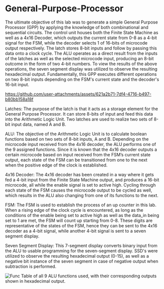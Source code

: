 # General-Purpose-Processor

The ultimate objective of this lab was to generate a simple General Purpose Processor (GPP) by applying the knowledge of both combinational and sequential circuits. The control unit houses both the Finite State Machine as well as a 4x16 Decoder, which outputs the current state from 0-8 as a 4-bit signal for the FSM, while the decoder selects 1 of 16-bits of microcode output respectively. The latch stores 8-bit inputs and follow by passing this data onto a clock cycle. The ALU operates as a direct result from the inputs of the latches as well as the selected microcode input, producing an 8-bit outcome in the form of two 4-bit numbers. To view the results of the above operations, the seven segment display was utilized to observe the resulting hexadecimal output. Fundamentally, this GPP executes different operations on two 8-bit inputs depending on the FSM's current state and the decoder's 16-bit input.

https://github.com/user-attachments/assets/621a2b71-7df4-4716-b497-b80bb158a18f

Latches: The purpose of the latch is that it acts as a storage element for the General Purpose Processor. It can store 8-bits of input and feed this data into the Arithmetic Logic Unit. Two latches are used to realize two sets of 8-bit input data, named A and B.

ALU: The objective of the Arithmetic Logic Unit is to calculate boolean functions based on two sets of 8-bit inputs, A and B. Depending on the microcode input received from the 4x16 decoder, the ALU performs one of the 9 assigned functions. Since it is known that the 4x16 decoder outputs a certain microcode based on input received from the FSM’s current state output, each state of the FSM can be transitioned from one to the next when the positive edge of the clock is established.

4x16 Decoder: The 4x16 decoder has been created in a way where it gets fed a 4-bit input from the Finite State Machine output, and produces a 16-bit microcode, all while the enable signal is set to active high. Cycling through each state of the FSM causes the microcode output to be cycled as well, which results in the ALU also changing from one of its functions to the next.

FSM: The FSM is used to establish the process of an up counter in this lab. When a rising edge of the clock cycle is encountered, as long as the conditions of the enable being set to active high as well as the data_in being set to 1 are met, the FSM will count up starting from 0-8. These digits are representative of the states of the FSM, hence they can be sent to the 4x16 decoder as a 4-bit signal, while another 4-bit signal is sent to a seven segment display. 

Seven Segment Display: This 7-segment display converts binary input from the ALU to usable programming for the seven-segment display. SSD's were utilized to observe the resulting hexadecimal output (0-15), as well as a negative bit instance of the seven segment in case of negative output when subtraction is performed.

![Func](https://github.com/user-attachments/assets/f975b406-7c4c-4428-9f90-dfe746145fb7)
Table of all 9 ALU functions used, with their corresponding outputs shown in hexadecimal output.
